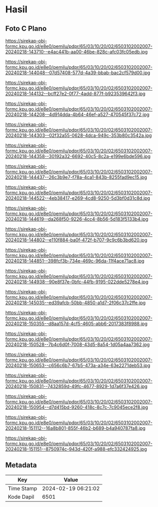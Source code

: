 # Hasil

## Foto C Plano

https://sirekap-obj-formc.kpu.go.id/e8e0/pemilu/pdpr/65/03/10/20/02/6503102002007-20240218-143710--e4ac441b-aa00-46be-828c-afc03fc05edb.jpg

https://sirekap-obj-formc.kpu.go.id/e8e0/pemilu/pdpr/65/03/10/20/02/6503102002007-20240218-144048--07d57408-577d-4a39-bbab-bac2cf579d00.jpg

https://sirekap-obj-formc.kpu.go.id/e8e0/pemilu/pdpr/65/03/10/20/02/6503102002007-20240218-144132--bcff27e2-0f77-4add-877f-b923539642f3.jpg

https://sirekap-obj-formc.kpu.go.id/e8e0/pemilu/pdpr/65/03/10/20/02/6503102002007-20240218-144208--4d914dda-4b64-46ef-a527-470545f37c72.jpg

https://sirekap-obj-formc.kpu.go.id/e8e0/pemilu/pdpr/65/03/10/20/02/6503102002007-20240218-144303--02f32a55-0628-4dca-949c-353b80c3542a.jpg

https://sirekap-obj-formc.kpu.go.id/e8e0/pemilu/pdpr/65/03/10/20/02/6503102002007-20240218-144358--30192a32-6692-40c5-8c2a-e199e6bde596.jpg

https://sirekap-obj-formc.kpu.go.id/e8e0/pemilu/pdpr/65/03/10/20/02/6503102002007-20240218-144437--26c3b9e7-f78a-4ca1-843b-8255fad9ec15.jpg

https://sirekap-obj-formc.kpu.go.id/e8e0/pemilu/pdpr/65/03/10/20/02/6503102002007-20240218-144522--4eb38417-e269-4cd8-9250-5d3bf0d31c8d.jpg

https://sirekap-obj-formc.kpu.go.id/e8e0/pemilu/pdpr/65/03/10/20/02/6503102002007-20240218-144619--da268f50-9226-4cc4-8b56-5d183f5133b4.jpg

https://sirekap-obj-formc.kpu.go.id/e8e0/pemilu/pdpr/65/03/10/20/02/6503102002007-20240218-144802--e110f884-ba0f-472f-b707-9c9c6b3bd620.jpg

https://sirekap-obj-formc.kpu.go.id/e8e0/pemilu/pdpr/65/03/10/20/02/6503102002007-20240218-144851--398fcf3b-734e-469c-96da-11f4ace71ac8.jpg

https://sirekap-obj-formc.kpu.go.id/e8e0/pemilu/pdpr/65/03/10/20/02/6503102002007-20240218-144938--90e8f37e-0bfc-44fb-9195-022dde5278e4.jpg

https://sirekap-obj-formc.kpu.go.id/e8e0/pemilu/pdpr/65/03/10/20/02/6503102002007-20240218-145035--ed39afcb-50bb-4850-a1d7-2f06c37c2ffe.jpg

https://sirekap-obj-formc.kpu.go.id/e8e0/pemilu/pdpr/65/03/10/20/02/6503102002007-20240218-150355--d8aa157d-4cf5-4605-abb6-2017383f8988.jpg

https://sirekap-obj-formc.kpu.go.id/e8e0/pemilu/pdpr/65/03/10/20/02/6503102002007-20240218-150528--7b4c6d0f-7008-43d5-8a54-1d05a4aa7362.jpg

https://sirekap-obj-formc.kpu.go.id/e8e0/pemilu/pdpr/65/03/10/20/02/6503102002007-20240218-150653--c656c6b7-67b5-473a-a34e-63e2271deb53.jpg

https://sirekap-obj-formc.kpu.go.id/e8e0/pemilu/pdpr/65/03/10/20/02/6503102002007-20240218-150831--7432859d-49fc-4677-8929-1d7a6f37e426.jpg

https://sirekap-obj-formc.kpu.go.id/e8e0/pemilu/pdpr/65/03/10/20/02/6503102002007-20240218-150954--d7d415bd-9260-418c-8c7c-7c9045ece2f8.jpg

https://sirekap-obj-formc.kpu.go.id/e8e0/pemilu/pdpr/65/03/10/20/02/6503102002007-20240218-151112--16a8b801-855f-46b2-b689-b4a940787fa8.jpg

https://sirekap-obj-formc.kpu.go.id/e8e0/pemilu/pdpr/65/03/10/20/02/6503102002007-20240218-151151--8750974c-943d-420f-a988-efc332424925.jpg


## Metadata

| Key        | Value               |
| ---------- | ------------------- |
| Time Stamp | 2024-02-19 06:21:02 |
| Kode Dapil | 6501                |




